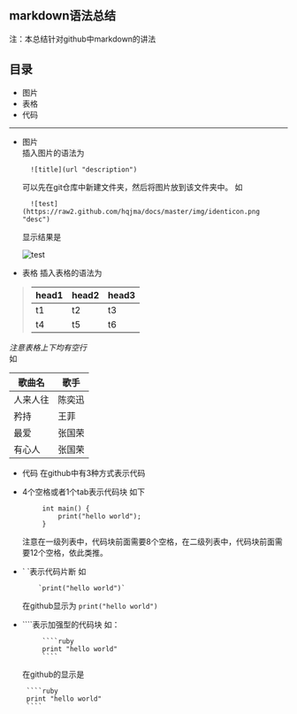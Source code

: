 markdown语法总结
---

注：本总结针对github中markdown的讲法

目录
----
- 图片
- 表格
- 代码

----------

- 图片  
插入图片的语法为

        ![title](url "description")

    可以先在git仓库中新建文件夹，然后将图片放到该文件夹中。
    如  
    
        ![test](https://raw2.github.com/hqjma/docs/master/img/identicon.png "desc")

    显示结果是

    ![test](https://raw2.github.com/hqjma/docs/master/img/identicon.png "desc")

- 表格
插入表格的语法为

> head1 | head2 | head3
> ------|-------|------
>   t1  |  t2   |   t3
>   t4  |  t5   |   t6

 *注意表格上下均有空行*  
 如

   歌曲名  |  歌手
 ----------|--------
  人来人往 | 陈奕迅
   矜持    | 王菲
   最爱    | 张国荣
   有心人  | 张国荣

- 代码
在github中有3种方式表示代码
 - 4个空格或者1个tab表示代码块
 如下
            
            int main() {
                print("hello world");           
            }
            
    注意在一级列表中，代码块前面需要8个空格，在二级列表中，代码块前面需要12个空格，依此类推。

 - \` \`表示代码片断
    如

           `print("hello world")`

    在github显示为 `print("hello world")`
 
 - \`\`\`\`表示加强型的代码块
    如：
 
            ````ruby
            print "hello world"
            ````
    在github的显示是

        ````ruby
        print "hello world"
        ````


